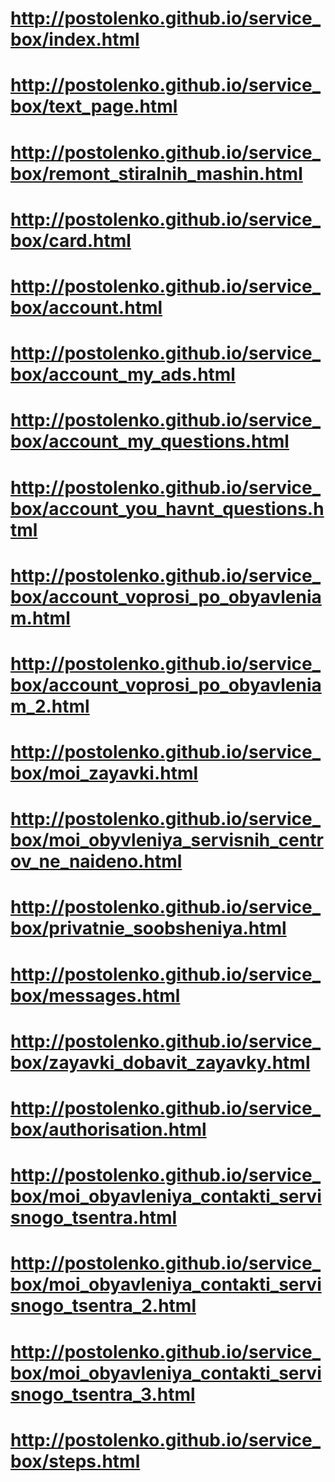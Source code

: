 # http://postolenko.github.io/service_box/index.html
# http://postolenko.github.io/service_box/text_page.html
# http://postolenko.github.io/service_box/remont_stiralnih_mashin.html
# http://postolenko.github.io/service_box/card.html
# http://postolenko.github.io/service_box/account.html
# http://postolenko.github.io/service_box/account_my_ads.html
# http://postolenko.github.io/service_box/account_my_questions.html
# http://postolenko.github.io/service_box/account_you_havnt_questions.html
# http://postolenko.github.io/service_box/account_voprosi_po_obyavleniam.html
# http://postolenko.github.io/service_box/account_voprosi_po_obyavleniam_2.html
# http://postolenko.github.io/service_box/moi_zayavki.html
# http://postolenko.github.io/service_box/moi_obyvleniya_servisnih_centrov_ne_naideno.html
# http://postolenko.github.io/service_box/privatnie_soobsheniya.html
# http://postolenko.github.io/service_box/messages.html
# http://postolenko.github.io/service_box/zayavki_dobavit_zayavky.html
# http://postolenko.github.io/service_box/authorisation.html
# http://postolenko.github.io/service_box/moi_obyavleniya_contakti_servisnogo_tsentra.html
# http://postolenko.github.io/service_box/moi_obyavleniya_contakti_servisnogo_tsentra_2.html
# http://postolenko.github.io/service_box/moi_obyavleniya_contakti_servisnogo_tsentra_3.html
# http://postolenko.github.io/service_box/steps.html